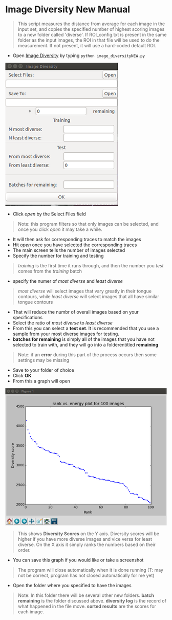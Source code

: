 Image Diversity New Manual
===

>This script measures the distance from average for each image in the
	input set, and copies the specified number of highest scoring images
	to a new folder called 'diverse'. If ROI_config.txt is present in the
	same folder as the input images, the ROI in that file will be used to
	do the measurement. If not present, it will use a hard-coded default ROI.

+ Open [Image Diversity](../image_diversityNEW.py) by typing `python image_diversityNEW.py`

![Image Diversity](images/image_diversityNEW.png)

+ Click _open_ by the Select Files field
 >Note: this program filters so that only images can be selected, and once you click _open_ it may take a while.
+ It will then ask for corresponding traces to match the images
+ Hit _open_ once you have selected the corresponding traces
+ The main screen tells the number of images selected
+ Specify the number for training and testing
 >_training_ is the first time it runs through, and then the number you _test_ comes from the _training_ batch
+ specify the numer of _most diverse_ and _least diverse_
 > _most diverse_ will select images that vary greatly in their tongue contours, while _least diverse_ will select images that all have similar tongue contours

 + That will reduce the numbr of overall images based on your specifications
+ Select the ratio of _most diverse_ to _least diverse_
+ From this you can select a __test set__. It is recommended that you use a sample from your most diverse images for testing.
+ __batches for remaining__ is simply all of the images that you have not selected to train with, and they will go into a folderentitled __remaining__
 > Note: if an __error__ during this part of the process occurs then some settings may be missing
+ Save to your folder of choice
+ Click __OK__
+ From this a graph will open

![Image Diversity Graph](images/image_diversityNEWgraph.png)
 > This shows __Diversity Scores__ on the Y axis. Diversity scores will be higher if you have more diverse images and vice versa for least diverse. On the X axis it simply ranks the numbers based on their order.

 + You can save this graph if you would like or take a screenshot
>The program will close automatically when it is done running (T: may not be correct, program has not closed automatically for me yet)
+ Open the folder where you specified to have the images
 > Note: In this folder there will be several other new folders. __batch remaining__ is the folder discussed above. __diversity log__ is the record of what happened in the file move. __sorted results__ are the scores for each image.

